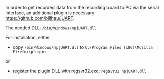 In order to get recorded data from the recording board to PC via the serial interface, an additional plugin is necessary:
https://github.com/billhsu/jUART.

The needed DLL: `/bin/Windows/npjUART.dll`

For installation, either
- copy `/bin/Windows/npjUART.dll` to `C:\Program Files (x86)\Mozilla Firefox\plugins`

or
- register the plugin DLL with regsvr32.exe: `regsvr32 npjUART.dll`
